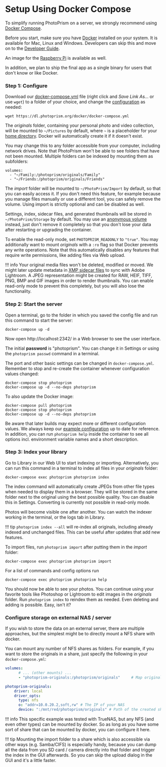 # Setup Using Docker Compose

To simplify running PhotoPrism on a server, we strongly recommend using [Docker Compose](https://docs.docker.com/compose/).

Before you start, make sure you have [Docker](https://store.docker.com/search?type=edition&offering=community) installed on your system. 
It is available for Mac, Linux and Windows.
Developers can skip this and move on to the [Developer Guide](https://github.com/photoprism/photoprism/wiki).

An image for the [Raspberry Pi](raspberry-pi.md) is available as well.

In addition, we plan to ship the final app as a single binary for users that don't know or like Docker.

### Step 1: Configure ###

Download our [docker-compose.yml](https://dl.photoprism.org/docker/docker-compose.yml) file
(right click and *Save Link As...* or use `wget`) to a folder of your choice,
and change the [configuration](config-options.md) as needed:

```
wget https://dl.photoprism.org/docker/docker-compose.yml
```

The *originals* folder, containing your personal photo and video collection, 
will be mounted to `~/Pictures` by default, where `~` is a placeholder for your [home directory](https://en.wikipedia.org/wiki/Home_directory).
Docker will automatically create it if it doesn't exist. 

You may change this to any folder accessible from your computer, including network drives. 
Note that PhotoPrism won't be able to see folders that have not been mounted.
Multiple folders can be indexed by mounting them as subfolders:

```
volumes:
  - "~/Family:/photoprism/originals/Family"
  - "~/Friends:/photoprism/originals/Friends"
``` 

The *import* folder will be mounted to `~/PhotoPrism/Import` by default, so that you can easily access it.
If you don't need this feature, for example because you manage files manually or use a different tool, 
you can safely remove the volume. Using import is strictly optional and can be disabled as well.

Settings, index, sidecar files, and generated thumbnails will be stored in `~/PhotoPrism/Storage` by default. 
You may use an [anonymous volume](https://docs.docker.com/storage/bind-mounts/) instead, just don't remove
it completely so that you don't lose your data after restarting or upgrading the container.

To enable the read-only mode, set `PHOTOPRISM_READONLY` to `"true"`. You may additionally want to 
mount *originals* with a `:ro` flag so that Docker prevents any write operations. Note that this
automatically disables any features that require write permissions, like adding files via Web upload.
    
!!! info
    Your original media files won't be deleted, modified or moved. We might later update metadata in 
    [XMP sidecar files](https://www.adobe.com/products/xmp.html) to
    sync with Adobe Lightroom.
    A JPEG representation might be created for RAW, HEIF, TIFF, PNG, BMP and GIF images in order to render 
    thumbnails. You can enable read-only mode to prevent this completely, but you will also lose the functionality.

### Step 2: Start the server ###

Open a terminal, go to the folder in which you saved the config file and run this command to start the server:

```
docker-compose up -d
```

Now open http://localhost:2342/ in a Web browser to see the user interface.

The initial **password** is "photoprism". You can change it in Settings or using 
the `photoprism passwd` command in a terminal.

The port and other basic settings can be changed in `docker-compose.yml`.
Remember to stop and re-create the container whenever configuration values changed:

```
docker-compose stop photoprism
docker-compose up -d --no-deps photoprism
```

To also update the Docker image:

```
docker-compose pull photoprism
docker-compose stop photoprism
docker-compose up -d --no-deps photoprism
```

Be aware that later builds may expect more or different configuration values.
We always keep our [example configuration](https://dl.photoprism.org/docker/) up to date for reference.
In addition, you can run `photoprism help` inside the container to see all options incl. 
environment variable names and a short description.

### Step 3: Index your library ###

Go to Library in our Web UI to start indexing or importing. Alternatively, you can run this command 
in a terminal to index all files in your *originals* folder:

```
docker-compose exec photoprism photoprism index
```

The index command will automatically create JPEGs from other file types when needed to display them in a browser.
They will be stored in the same folder next to the original using the best possible quality.
You can disable this in Settings. Converting is currently not possible in read-only mode.

Photos will become visible one after another. You can watch the indexer working in the terminal, or the logs tab in Library.

!!! tip
    `photoprism index --all` will re-index all originals, including already indexed and unchanged files. This can be
    useful after updates that add new features.

To import files, run `photoprism import` after putting them in the *import* folder:

```
docker-compose exec photoprism photoprism import
```

For a list of commands and config options run

```
docker-compose exec photoprism photoprism help
```

You should now be able to see your photos. You can continue using your favorite tools like Photoshop or Lightroom
to edit images in the *originals* folder. Run `photoprism index` to reindex them as needed.
Even deleting and adding is possible. Easy, isn't it?


### Configure storage on external NAS / server
If you wish to store the data on an external server, there are multiple approaches, but the simplest might be to directly mount a NFS share with docker.

You can mount any number of NFS shares as folders. For example, if you want to store the originals in a share, just specify the following in your `docker-compose.yml`:

```yaml
volumes:
      # ... (other mounts) ...
      - "photoprism-originals:/photoprism/originals"     # Map originals folder to its own volume.

photoprism-originals:
    driver: local
    driver_opts:
      type: nfs
      o: "addr=10.0.20.2,soft,rw" # The IP of your NAS
      device: ":/mnt/red/photoprism/originals" # Path of the created share on your NAS
```

!!! info 
    This specific example was tested with TrueNAS, but any NFS (and even other types) can be mounted by docker. So as long as you have some sort of share that can be mounted by docker, you can configure it here.

!!! tip 
    Mounting the import folder to a share which is also accessible via other ways (e.g. Samba/CIFS) is especially handy, because you can dump all the data from you SD card / camera directly into that folder and trigger the index in the GUI afterwards. So you can skip the upload dialog in the GUI and it's a little faster.
